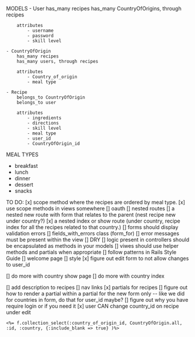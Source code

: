 MODELS
    - User
        has_many recipes
        has_many CountryOfOrigins, through recipes

        attributes
            - username
            - password
            - skill level

    - CountryOfOrigin
        has_many recipes
        has_many users, through recipes

        attributes
            - Country_of_origin
            - meal type

    - Recipe
        belongs_to CountryOfOrigin
        belongs_to user

        attributes
            - ingredients
            - directions
            - skill level
            - meal type
            - user_id
            - CountryOfOrigin_id

MEAL TYPES 
- breakfast
- lunch
- dinner
- dessert
- snacks


TO DO:
[x] scope method where the recipes are ordered by meal type.
[x] use scope methods in views somewhere
[] oauth
[] nested routes
    [] a nested new route with form that relates to the parent (nest recipe new under country?)
    [x] a nested index or show route (under country, recipe index for all the recipes related to that country.)
[] forms should display validation errors
    [] fields_with_errors class (form_for)
    [] error messages must be present within the view
[] DRY
    [] logic present in controllers should be encapsulated as methods in your models
    [] viwes should use helper methods and partials when appropriate
    [] follow patterns in Rails Style Guide
[] welcome page
[] style
[x] figure out edit form to not allow changes to user_id

[] do more with country show page
[] do more with country index

[] add description to recipes 
[] nav links
[x] partials for recipes
    [] figure out how to render a partial within a partial for the new form only -- like we did for countries in form, do that for user_id maybe?
[] figure out why you have require login or if you need it
[x] user CAN change country_id on recipe under edit


    

    <%= f.collection_select(:country_of_origin_id, CountryOfOrigin.all, :id, :country, {:include_blank => true} )%>